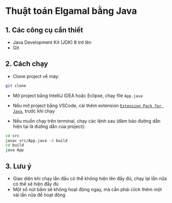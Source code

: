 # Thuật toán Elgamal bằng Java

## 1. Các công cụ cần thiết

- Java Development Kit (JDK) 8 trở lên
- Git

## 2. Cách chạy

- Clone project về máy:

```bash
git clone
```

- Mở project bằng IntelliJ IDEA hoặc Eclipse, chạy file `App.java`
- Nếu mở project bằng VSCode, cài thêm extension [`Extension Pack for Java`](https://marketplace.visualstudio.com/items?itemName=vscjava.vscode-java-pack), trước khi chạy

- Nếu muốn chạy trên terminal, chạy các lệnh sau (đảm bảo đường dẫn hiện tại là đường dẫn của project):

```bash
cd src
javac src/App.java -d build
cd build
java App
```

## 3. Lưu ý

- Giao diện khi chạy lần đầu có thể không hiện lên đầy đủ, chạy lại lần nữa có thể sẽ hiện đầy đủ
- Một số nút bấm sẽ không hoạt động ngay, mà cần phải click thêm một vài lần nữa để hoạt động
